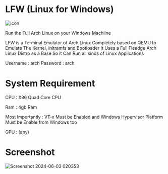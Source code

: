 # LFW (Linux for Windows)

![icon](https://github.com/ahmedbarakat2007/LFW/assets/118398763/1410e6b9-7960-43e6-930f-5c41371d69eb)

Run the Full Arch Linux on your Windows Machiine

LFW is a Terminal Emulator of Arch Linux Completely based on QEMU to Emulate The Kernel, initramfs and Bootloader
It Uses a Full Fleadge Arch Linux Distro as a Base So it Can Run all kinds of Linux Applications

Username : arch
Password : arch

# System Requirement

CPU : X86 Quad Core CPU

Ram : 4gb Ram

Most Importantly : VT-x Must be Enabled and Windows Hypervisor Platform Must be Enable from Windows too

GPU : (any)

# Screenshot

![Screenshot 2024-06-03 020353](https://github.com/ahmedbarakat2007/LFW/assets/118398763/0b676a3a-fc9c-4e71-99d9-e39252da0688)

